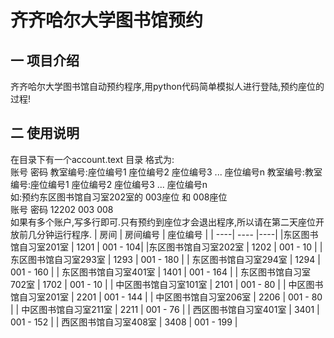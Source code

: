 # 齐齐哈尔大学图书馆预约

## 一 项目介绍

齐齐哈尔大学图书馆自动预约程序,用python代码简单模拟人进行登陆,预约座位的过程!

## 二 使用说明
在目录下有一个account.text 目录
格式为:  
账号 密码 教室编号:座位编号1 座位编号2 座位编号3 ... 座位编号n 教室编号:教室编号:座位编号1 座位编号2 座位编号3 ... 座位编号n  
如:预约东区图书馆自习室202室的 003座位 和 008座位    
    账号 密码 12202 003 008   
    如果有多个账户,写多行即可.只有预约到座位才会退出程序,所以请在第二天座位开放前几分钟运行程序.
|    房间    |   房间编号  | 座位编号    |
| ----| ---- |----|
|东区图书馆自习室201室  | 1201 | 001 - 104|
|东区图书馆自习室202室  | 1202 | 001 - 10  | 
| 东区图书馆自习室293室 | 1293 | 001 - 180 | 
| 东区图书馆自习室294室 | 1294 | 001 - 160 | 
| 东区图书馆自习室401室 | 1401 | 001 - 164 | 
| 东区图书馆自习室702室 | 1702 | 001 - 10  | 
| 中区图书馆自习室101室 | 2101 | 001 - 80  | 
| 中区图书馆自习室201室 | 2201 | 001 - 144 | 
| 中区图书馆自习室206室 | 2206 | 001 - 80  | 
| 中区图书馆自习室211室 | 2211 | 001 - 76  | 
| 西区图书馆自习室401室 | 3401 | 001 - 152 | 
| 西区图书馆自习室408室 | 3408 | 001 - 199 | 
